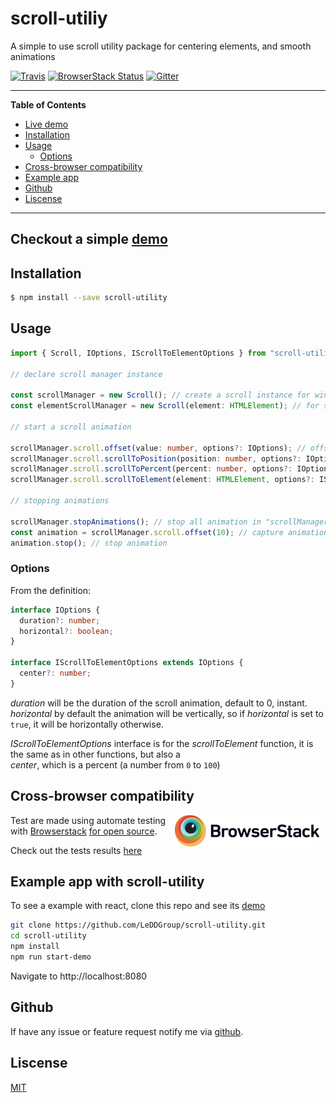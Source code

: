 # scroll-utiliy #

A simple to use scroll utility package for centering elements, and smooth animations

[![Travis](https://travis-ci.org/LeDDGroup/scroll-utility.svg?branch=master)](https://github.com/LeDDGroup/scroll-utility) [![BrowserStack Status](https://www.browserstack.com/automate/badge.svg?badge_key=QmJOaDZzS3BBOWUrem1PMWw1K29CZjByZjNBcTNyYlE0LzVYZEhFYVg1ST0tLXBOR05wTitscU1PM2FvQ0NrOUlHbHc9PQ==--70960e59e91fc8efc3dced4f2cebeff5665746ca)](https://www.browserstack.com/automate/public-build/QmJOaDZzS3BBOWUrem1PMWw1K29CZjByZjNBcTNyYlE0LzVYZEhFYVg1ST0tLXBOR05wTitscU1PM2FvQ0NrOUlHbHc9PQ==--70960e59e91fc8efc3dced4f2cebeff5665746ca) [![Gitter](https://img.shields.io/gitter/room/nwjs/nw.js.svg)](https://gitter.im/LeddSoftware/scroll-utility)

____
<!-- markdown-toc start - Don't edit this section. Run M-x markdown-toc-refresh-toc -->
**Table of Contents**

- [Live demo](#checkout-a-simple-demohttpsleddgroupcomscroll-example)
- [Installation](#installation)
- [Usage](#usage)
    - [Options](#options)
- [Cross-browser compatibility](#cross-browser-compatibility)
- [Example app](#example-app-with-scroll-utility)
- [Github](#github)
- [Liscense](#liscense)

<!-- markdown-toc end -->
____

## Checkout a simple [demo](https://leddgroup.com/scroll-example) ##

## Installation ##

```sh
$ npm install --save scroll-utility 
```

<!-- Or from a cdn at https://cdn.jsdelivr.net/npm/scroll-utility@1.0.3/dist/global-scroll.js -->
<!-- ```html -->
<!-- <script src="https://cdn.jsdelivr.net/npm/scroll-utility@1.0.5/dist/global-scroll.js"></script> -->
<!-- ``` -->
<!-- In this case `Scroll` will be a global variable as `__Scroll` -->

## Usage ##

```ts
import { Scroll, IOptions, IScrollToElementOptions } from "scroll-utility";

// declare scroll manager instance

const scrollManager = new Scroll(); // create a scroll instance for window for scrolling the page
const elementScrollManager = new Scroll(element: HTMLElement); // for scrolling inside element instead of window

// start a scroll animation

scrollManager.scroll.offset(value: number, options?: IOptions); // offset current scroll position by "value"
scrollManager.scroll.scrollToPosition(position: number, options?: IOptions); // scroll to position "position"
scrollManager.scroll.scrollToPercent(percent: number, options?: IOptions); // scroll to position given by "percent"
scrollManager.scroll.scrollToElement(element: HTMLElement, options?: IScrollToElementOptions); // scroll to element "element"

// stopping animations

scrollManager.stopAnimations(); // stop all animation in "scrollManager"
const animation = scrollManager.scroll.offset(10); // capture animation
animation.stop(); // stop animation

```

### Options ###

From the definition:

```ts
interface IOptions {
  duration?: number;
  horizontal?: boolean;
}

interface IScrollToElementOptions extends IOptions {
  center?: number;
}
```

*duration* will be the duration of the scroll animation, default to 0, instant.  
*horizontal* by default the animation will be vertically, so if *horizontal* is set to `true`, it will be horizontally otherwise.  

*IScrollToElementOptions* interface is for the *scrollToElement* function, it is the same as in other functions, but also a  
*center*, which is a percent (a number from `0` to `100`)

## Cross-browser compatibility ##

<img  height="50" src="https://raw.githubusercontent.com/LeDDGroup/scroll-utility/master/assets/BrowserStack-logo.png" alt="Browserstack logo" style="float: right; margin-right: 10px; text-align: middle">

Test are made using automate testing with [Browserstack](https://www.browserstack.com) [for open source](https://www.browserstack.com/open-source?ref=pricing).


Check out the tests results [here](https://www.browserstack.com/automate/public-build/QmJOaDZzS3BBOWUrem1PMWw1K29CZjByZjNBcTNyYlE0LzVYZEhFYVg1ST0tLXBOR05wTitscU1PM2FvQ0NrOUlHbHc9PQ==--70960e59e91fc8efc3dced4f2cebeff5665746ca)

## Example app with scroll-utility ##

To see a example with react, clone this repo and see its [demo](https://leddgroup.com/scroll-example)
```sh
git clone https://github.com/LeDDGroup/scroll-utility.git
cd scroll-utility
npm install
npm run start-demo
```
Navigate to http://localhost:8080  

## Github ##

If have any issue or feature request notify me via [github](https://github.com/LeDDGroup/scroll-utility/issues).  


## Liscense ##
[MIT](./LICENSE.md)
